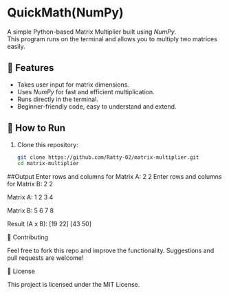 # QuickMath(NumPy)

A simple Python-based Matrix Multiplier built using *NumPy*.  
This program runs on the terminal and allows you to multiply two matrices easily.



## 🚀 Features
- Takes user input for matrix dimensions.
- Uses *NumPy* for fast and efficient multiplication.
- Runs directly in the terminal.
- Beginner-friendly code, easy to understand and extend.



## 📂 How to Run
1. Clone this repository:
   ```bash
   git clone https://github.com/Ratty-02/matrix-multiplier.git
   cd matrix-multiplier

##Output
Enter rows and columns for Matrix A: 2 2
Enter rows and columns for Matrix B: 2 2

Matrix A:
1 2
3 4

Matrix B:
5 6
7 8

Result (A x B):
[19 22]
[43 50]

🤝 Contributing

Feel free to fork this repo and improve the functionality. Suggestions and pull requests are welcome!



📜 License

This project is licensed under the MIT License.

   
